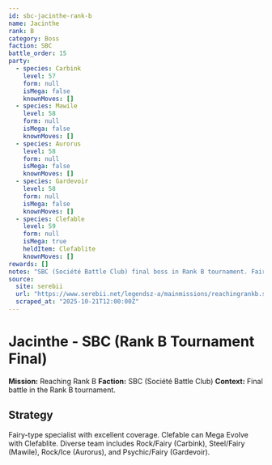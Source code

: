 ```yaml
---
id: sbc-jacinthe-rank-b
name: Jacinthe
rank: B
category: Boss
faction: SBC
battle_order: 15
party:
  - species: Carbink
    level: 57
    form: null
    isMega: false
    knownMoves: []
  - species: Mawile
    level: 58
    form: null
    isMega: false
    knownMoves: []
  - species: Aurorus
    level: 58
    form: null
    isMega: false
    knownMoves: []
  - species: Gardevoir
    level: 58
    form: null
    isMega: false
    knownMoves: []
  - species: Clefable
    level: 59
    form: null
    isMega: true
    heldItem: Clefablite
    knownMoves: []
rewards: []
notes: "SBC (Société Battle Club) final boss in Rank B tournament. Fairy-type specialist with diverse coverage."
source:
  site: serebii
  url: "https://www.serebii.net/legendsz-a/mainmissions/reachingrankb.shtml"
  scraped_at: "2025-10-21T12:00:00Z"
---
```


# Jacinthe - SBC (Rank B Tournament Final)

**Mission:** Reaching Rank B
**Faction:** SBC (Société Battle Club)
**Context:** Final battle in the Rank B tournament.

## Strategy
Fairy-type specialist with excellent coverage. Clefable can Mega Evolve with Clefablite. Diverse team includes Rock/Fairy (Carbink), Steel/Fairy (Mawile), Rock/Ice (Aurorus), and Psychic/Fairy (Gardevoir).
